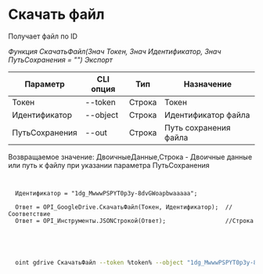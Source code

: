 ﻿---
sidebar_position: 6
---

# Скачать файл
 Получает файл по ID


*Функция СкачатьФайл(Знач Токен, Знач Идентификатор, Знач ПутьСохранения = "") Экспорт*

  | Параметр | CLI опция | Тип | Назначение |
  |-|-|-|-|
  | Токен | --token | Строка | Токен |
  | Идентификатор | --object | Строка | Идентификатор файла |
  | ПутьСохранения | --out | Строка | Путь сохранения файла |

  
  Возвращаемое значение:   ДвоичныеДанные,Строка - Двоичные данные или путь к файлу при указании параметра ПутьСохранения

```bsl title="Пример кода"
	
  
  Идентификатор = "1dg_MwwwPSPYT0p3y-8dvGWoapbwaaaaa";
  
  Ответ = OPI_GoogleDrive.СкачатьФайл(Токен, Идентификатор);  //Соответствие
  Ответ = OPI_Инструменты.JSONСтрокой(Ответ);                 //Строка
  

	
```

```sh title="Пример команды CLI"
    
  oint gdrive СкачатьФайл --token %token% --object "1dg_MwwwPSPYT0p3y-8dvGWoapbwaaaaa" --out %out%


```


```json title="Результат"



```
